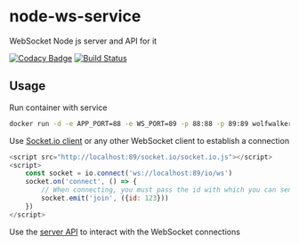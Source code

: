 # node-ws-service
WebSocket Node js server and API for it

[![Codacy Badge](https://api.codacy.com/project/badge/Grade/c24e36f67a004df7b3a5f4febb1120ff)](https://www.codacy.com/manual/walkerus/node-ws-service?utm_source=github.com&amp;utm_medium=referral&amp;utm_content=walkerus/node-ws-service&amp;utm_campaign=Badge_Grade)
[![Build Status](https://travis-ci.org/walkerus/node-ws-service.svg?branch=master)](https://travis-ci.org/walkerus/node-ws-service)

## Usage
Run container with service
```sh
docker run -d -e APP_PORT=88 -e WS_PORT=89 -p 88:88 -p 89:89 wolfwalker/node-ws-service
```

Use [Socket.io client](https://socket.io/docs/client-api/) or any other WebSocket client to establish a connection

```js
<script src="http://localhost:89/socket.io/socket.io.js"></script>
<script>
    const socket = io.connect('ws://localhost:89/io/ws')
    socket.on('connect', () => {
        // When connecting, you must pass the id with which you can send the message via api
        socket.emit('join', ({id: 123}))
    })
</script>
```

Use the [server API](https://walkerus.github.io/node-ws-service/public/apidoc/index.html) to interact with the WebSocket connections 
